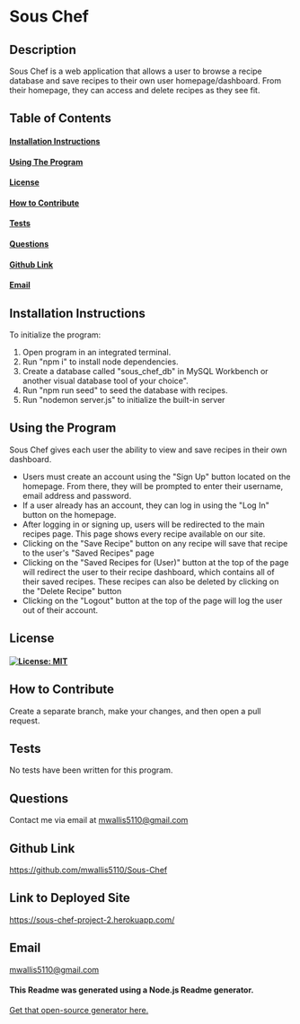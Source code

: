 # Sous Chef

## Description 
Sous Chef is a web application that allows a user to browse a recipe database and save recipes to their own user homepage/dashboard. From their homepage, they can access and delete recipes as they see fit.

## Table of Contents
#### [Installation Instructions](#installation-instructions)<br>
#### [Using The Program](#using-the-program)<br>
#### [License](#license)<br>
#### [How to Contribute](#how-to-contribute)<br>
#### [Tests](#tests)<br>
#### [Questions](#questions)<br>
#### [Github Link](#github-link)<br>
#### [Email](#email)<br>

## Installation Instructions
To initialize the program:
<ol>
 <li>Open program in an integrated terminal.</li>
 <li>Run "npm i" to install node dependencies.</li>
 <li>Create a database called "sous_chef_db" in MySQL Workbench or another visual database tool of your choice".</li>
 <li>Run "npm run seed" to seed the database with recipes.</li>
 <li>Run "nodemon server.js" to initialize the built-in server</li>
</ol>

## Using the Program
Sous Chef gives each user the ability to view and save recipes in their own dashboard.
<ul>
<li>Users must create an account using the "Sign Up" button located on the homepage. From there, they will be prompted to enter their username, email address and password.</li>
<li>If a user already has an account, they can log in using the "Log In" button on the homepage.</li>
<li>After logging in or signing up, users will be redirected to the main recipes page. This page shows every recipe available on our site.</li>
<li>Clicking on the "Save Recipe" button on any recipe will save that recipe to the user's "Saved Recipes" page</li>
<li>Clicking on the "Saved Recipes for (User)" button at the top of the page will redirect the user to their recipe dashboard, which contains all of their saved recipes. These recipes can also be deleted by clicking on the "Delete Recipe" button</li>
<li>Clicking on the "Logout" button at the top of the page will log the user out of their account.</li>
</ul>

## License
#### [![License: MIT](https://img.shields.io/badge/License-MIT-yellow.svg)](https://opensource.org/licenses/MIT)

## How to Contribute
Create a separate branch, make your changes, and then open a pull request.

## Tests
No tests have been written for this program.

## Questions
Contact me via email at mwallis5110@gmail.com

## Github Link
https://github.com/mwallis5110/Sous-Chef

## Link to Deployed Site
https://sous-chef-project-2.herokuapp.com/

## Email
mwallis5110@gmail.com
  

#### This Readme was generated using a Node.js Readme generator. 
[Get that open-source generator here.](git@github.com:mwallis5110/Readme_Generator_HW_09.git)
